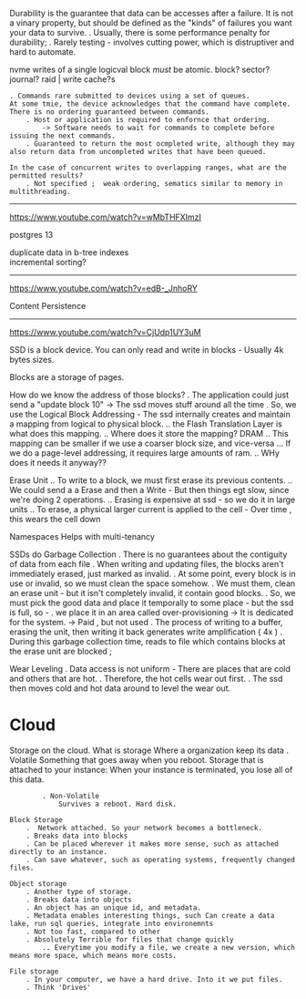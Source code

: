 
Durability is the guarantee that data can be accesses after a failure. It is not a vinary property, but should be defined as the "kinds" of failures you want your data to survive. 
    . Usually, there is some performance penalty for durability;
    . Rarely testing - involves cutting power, which is distruptiver and hard to automate. 


nvme
    writes of a single logicval block *must* be atomic. 
    block? sector? journal? raid | write cache?s

    . Commands rare submitted to devices using a set of queues. 
    At some tmie, the device acknowledges that the command have complete. There is no ordering guaranteed between commands. 
        . Host or application is required to enfornce that ordering.
            -> Software needs to wait for commands to complete before issuing the next commands. 
        . Guaranteed to return the most ocmpleted write, although they may also return data from uncompleted writes that have been queued. 

    In the case of concurrent writes to overlapping ranges, what are the permitted results? 
        . Not specified ;  weak ordering, sematics similar to memory in multithreading. 


___



https://www.youtube.com/watch?v=wMbTHFXImzI

postgres 13

duplicate data in b-tree indexes  
incremental sorting?


___


https://www.youtube.com/watch?v=edB-_JnhoRY

Content Persistence




___

https://www.youtube.com/watch?v=CjUdp1UY3uM

SSD is a block device. You can only read and write in blocks - Usually 4k bytes sizes.


Blocks are a storage of pages.

How do we know the address of those blocks?
    . The application could just send a "update block 10" -> The ssd moves stuff around all the time
    . So, we use the Logical Block Addressing - The ssd internally creates and maintain a mapping from logical to physical block.
        .. the Flash Translation Layer is what does this mapping. 
        .. Where does it store the mapping? DRAM 
        .. This mapping can be smaller if we use a coarser block size, and vice-versa
            ... If we do a page-level addressing, it requires large amounts of ram. 
    .. WHy does it needs it anyway??

Erase Unit
    .. To write to a block, we must first erase its previous contents. 
    .. We could send a a Erase and then a Write - But then things egt slow, since we're doing 2 operations. 
    .. Erasing is expensive at ssd - so we do it in large units
    .. To erase, a physical larger current is applied to the cell - Over time , this wears the cell down
    
Namespaces
    Helps with multi-tenancy


SSDs do Garbage Collection
    . There is no guarantees about the contiguity of data from each file
    . When writing and updating files, the blocks aren't immediately erased, just marked as invalid. 
    . At some point, every block is in use or invalid, so we must clean the space somehow. 
    . We must them, clean an erase unit - but it isn't completely invalid, it contain good blocks.
    . So, we must pick the good data and place it temporally to some place - but the ssd is full, so -
    . we place it in an area called over-provisioning -> It is dedicated for the system.  -> Paid , but not used
    . The process of writing to a buffer, erasing the unit, then writing it back generates write amplification ( 4x )
    . During this garbage collection time, reads to file which contains blocks at the erase unit are blocked ;

Wear Leveling
    . Data access is not uniform - There are places that are cold and others that are hot. 
    . Therefore, the hot cells wear out first. 
    . The ssd then moves cold and hot data around to level the wear out. 





# Cloud


Storage on the cloud.
    What is storage
        Where a organization keep its data
            . Volatile
                Something that goes away when you reboot. Storage that is attached to your instance: 
                When your instance is terminated, you lose all of this data. 

            . Non-Volatile
                Survives a reboot. Hard disk.

    Block Storage
        .  Network attached. So your network becomes a bottleneck.
        . Breaks data into blocks
        . Can be placed wherever it makes more sense, such as attached directly to an instance. 
        . Can save whatever, such as operating systems, frequently changed files.

    Object storage
        . Another type of storage. 
        . Breaks data into objects
        . An object has an unique id, and metadata. 
        . Metadata enables interesting things, such Can create a data lake, run sql queries, integrate into environemnts
        . Not too fast, compared to other 
        . Absolutely Terrible for files that change quickly
            .. Everytime you modify a file, we create a new version, which means more space, which means more costs.

    File storage
        . In your computer, we have a hard drive. Into it we put files. 
        . Think 'Drives' 


